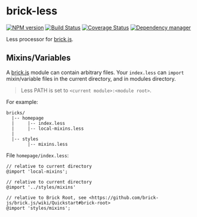 # brick-less

[![NPM version](https://img.shields.io/npm/v/brick-less.svg?style=flat)](https://www.npmjs.org/package/brick-less)
[![Build Status](https://travis-ci.org/brick-js/brick-less.svg?branch=master)](https://travis-ci.org/brick-js/brick-less)
[![Coverage Status](https://coveralls.io/repos/github/brick-js/brick-less/badge.svg?branch=master&foo=bar)](https://coveralls.io/github/brick-js/brick-less?branch=master)
[![Dependency manager](https://david-dm.org/brick-js/brick-less.png)](https://david-dm.org/brick-js/brick-less)

Less processor for [brick.js][brk].

## Mixins/Variables

A [brick.js][brk] module can contain arbitrary files.
Your `index.less` can `import` mixin/variable files in the current directory, 
and in modules directory.

> Less PATH is set to `<current module>:<module root>`.

For example:

```
bricks/
  |-- homepage
  |     |-- index.less
  |     |-- local-mixins.less
  |
  |-- styles
        |-- mixins.less
```

File `homepage/index.less`:

```
// relative to current directory
@import 'local-mixins';

// relative to current directory
@import '../styles/mixins'

// relative to Brick Root, see <https://github.com/brick-js/brick.js/wiki/Quickstart#brick-root>
@import 'styles/mixins';
```

[brk]: https://github.com/brick-js/brick.js
